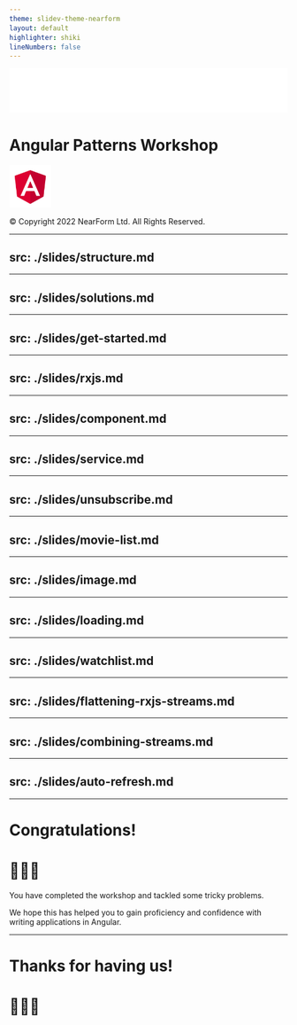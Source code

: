 ```yaml
---
theme: slidev-theme-nearform
layout: default
highlighter: shiki
lineNumbers: false
---
```


<img class=logo src="/images/nearform.svg" alt="NearForm logo">

# Angular Patterns Workshop

<img src="/images/angular.svg" style="width: 15%;" alt="Angular logo">

<div class="copyright">

© Copyright 2022 NearForm Ltd. All Rights Reserved.

</div>

---
src: ./slides/structure.md
---

---
src: ./slides/solutions.md
---

---
src: ./slides/get-started.md
---


---
src: ./slides/rxjs.md
---

---
src: ./slides/component.md
---

---
src: ./slides/service.md
---

---
src: ./slides/unsubscribe.md
---

---
src: ./slides/movie-list.md
---

---
src: ./slides/image.md
---

---
src: ./slides/loading.md
---

---
src: ./slides/watchlist.md
---

---
src: ./slides/flattening-rxjs-streams.md
---

---
src: ./slides/combining-streams.md
---



---
src: ./slides/auto-refresh.md
---


---

<div class="slidev-layout intro">

# Congratulations!

# 👏👏👏

You have completed the workshop and tackled some tricky problems.

We hope this has helped you to gain proficiency and confidence with writing applications in Angular.

</div>

---

<div class="slidev-layout intro">

# Thanks for having us!

# 🙏🙏🙏

</div>

